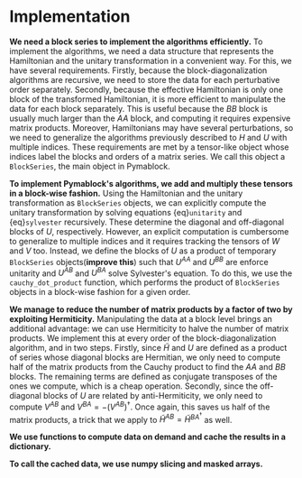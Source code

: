 # Implementation

**We need a block series to implement the algorithms efficiently.**
To implement the algorithms, we need a data structure that represents the
Hamiltonian and the unitary transformation in a convenient way.
For this, we have several requirements.
Firstly, because the block-diagonalization algorithms are recursive, we need to
store the data for each perturbative order separately.
Secondly, because the effective Hamiltonian is only one block of the transformed
Hamiltonian, it is more efficient to manipulate the data for each block
separately.
This is useful because the $BB$ block is usually much larger than the $AA$
block, and computing it requires expensive matrix products.
Moreover, Hamiltonians may have several perturbations, so we need to generalize
the algorithms previously described to $H$ and $U$ with multiple indices.
These requirements are met by a tensor-like object whose indices label the
blocks and orders of a matrix series.
We call this object a `BlockSeries`, the main object in Pymablock.

**To implement Pymablock's algorithms, we add and multiply these tensors in a
block-wise fashion.**
Using the Hamiltonian and the unitary transformation as `BlockSeries` objects,
we can explicitly compute the unitary transformation by solving equations
{eq}`unitarity` and {eq}`sylvester` recursively.
These determine the diagonal and off-diagonal blocks of $U$, respectively.
However, an explicit computation is cumbersome to generalize to multiple
indices and it requires tracking the tensors of $W$ and $V$ too.
Instead, we define the blocks of $U$ as a product of temporary `BlockSeries`
objects(**improve this**) such that $U^{AA}$ and $U^{BB}$ are enforce unitarity
and $U^{AB}$ and $U^{BA}$ solve Sylvester's equation.
To do this, we use the `cauchy_dot_product` function, which
performs the product of `BlockSeries` objects in a block-wise fashion for a
given order.

**We manage to reduce the number of matrix products by a factor of two by
exploiting Hermiticity.**
Manipulating the data at a block level brings an additional advantage:
we can use Hermiticity to halve the number of matrix products.
We implement this at every order of the block-diagonalization algorithm, and
in two steps.
Firstly, since $\tilde{H}$ and $U$ are defined as a product of series whose
diagonal blocks are Hermitian, we only need to compute half of the matrix
products from the Cauchy product to find the $AA$ and $BB$ blocks.
The remaining terms are defined as conjugate transposes of the ones we compute,
which is a cheap operation.
Secondly, since the off-diagonal blocks of $U$ are related by anti-Hermiticity,
we only need to compute $V^{AB}$ and $V^{BA} = -(V^{AB})^{\dagger}$.
Once again, this saves us half of the matrix products, a trick that we apply
to $\tilde{H}^{AB} = \tilde{H}^{BA}^{\dagger}$ as well.

**We use functions to compute data on demand and cache the results in a
dictionary.**

**To call the cached data, we use numpy slicing and masked arrays.**

<!-- Things to mention:

- Cache, orders of Htilde independent, and requesting more without having to restart
- Linear operators
- Use of hermiticity in cauchy products
- Function to compute data on demand
- Skip zero entries, call several entries at once, masked arrays -->
